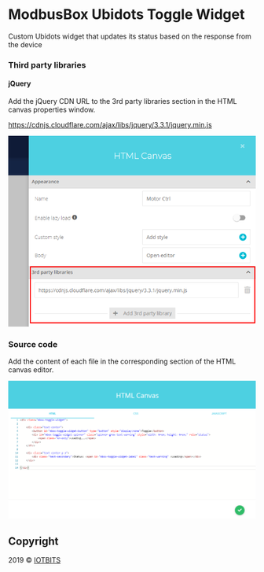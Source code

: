 # ModbusBox Ubidots Toggle Widget
Custom Ubidots widget that updates its status based on the response from the device



### Third party libraries

#### jQuery

Add the jQuery CDN URL to the 3rd party libraries section in  the HTML canvas properties window.

https://cdnjs.cloudflare.com/ajax/libs/jquery/3.3.1/jquery.min.js



![3rd-party-libraries](assets/libraries.png)



### Source code

Add the content of each file in the corresponding section of the HTML canvas editor.

![source-files](assets/source-files.png)



## Copyright

2019 © [IOTBITS](https://iotbits.net/)